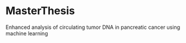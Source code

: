 # MasterThesis
Enhanced analysis of circulating tumor DNA in pancreatic cancer using machine learning
